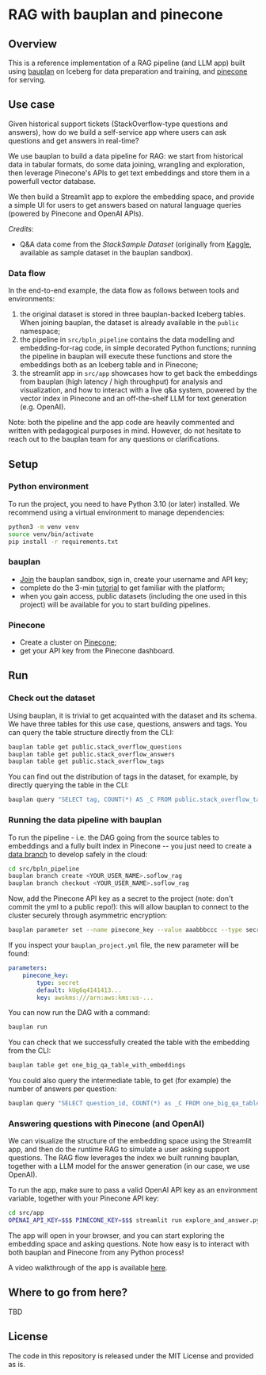 # RAG with bauplan and pinecone


## Overview
This is a reference implementation of a RAG pipeline (and LLM app) built using [bauplan](https://www.bauplanlabs.com/) on Iceberg for data preparation and training, and [pinecone](https://www.pinecone.io/) for serving.

## Use case

Given historical support tickets (StackOverflow-type questions and answers), how do we build a self-service app where users can ask questions and get answers in real-time?

We use bauplan to build a data pipeline for RAG: we start from historical data in tabular formats, do some data joining, wrangling and exploration, then leverage Pinecone's APIs to get text embeddings and store them in a powerfull vector database.

We then build a Streamlit app to explore the embedding space, and provide a simple UI for users to get answers based on natural language queries (powered by Pinecone and OpenAI APIs).

_Credits_:

 * Q&A data come from the _StackSample Dataset_ (originally from [Kaggle](https://www.kaggle.com/datasets/stackoverflow/stacksample), available as sample dataset in the bauplan sandbox).

### Data flow

In the end-to-end example, the data flow as follows between tools and environments:

1. the original dataset is stored in three bauplan-backed Iceberg tables. When joining bauplan, the dataset is already available in the `public` namespace;
2. the pipeline in `src/bpln_pipeline` contains the data modelling and embedding-for-rag code, in simple decorated Python functions; running the pipeline in bauplan will execute these functions and store the embeddings both as an Iceberg table and in Pinecone;
3. the streamlit app in `src/app` showcases how to get back the embeddings from bauplan (high latency / high throughput) for analysis and visualization, and how to interact with a live q&a system, powered by the vector index in Pinecone and an off-the-shelf LLM for text generation (e.g. OpenAI).

Note: both the pipeline and the app code are heavily commented and written with pedagogical purposes in mind. However, do not hesitate to reach out to the bauplan team for any questions or clarifications.

## Setup

### Python environment

To run the project, you need to have Python 3.10 (or later) installed. We recommend using a virtual environment to manage dependencies:

```bash
python3 -m venv venv
source venv/bin/activate
pip install -r requirements.txt
```

### bauplan

* [Join](https://www.bauplanlabs.com/#join) the bauplan sandbox, sign in, create your username and API key;
* complete do the 3-min [tutorial](https://docs.bauplanlabs.com/en/latest/tutorial/index.html) to get familiar with the platform;
* when you gain access, public datasets (including the one used in this project) will be available for you to start building pipelines.

### Pinecone

* Create a cluster on [Pinecone](https://docs.pinecone.io/guides/get-started/quickstart);
* get your API key from the Pinecone dashboard.

## Run

### Check out the dataset

Using bauplan, it is trivial to get acquainted with the dataset and its schema. We have three tables for this use case, questions, answers and tags. You can query the table structure directly from the CLI:

```bash
bauplan table get public.stack_overflow_questions
bauplan table get public.stack_overflow_answers
bauplan table get public.stack_overflow_tags
```

You can find out the distribution of tags in the dataset, for example, by directly querying the table in the CLI:

```bash
bauplan query "SELECT tag, COUNT(*) AS _C FROM public.stack_overflow_tags  GROUP BY 1 ORDER BY _C DESC"
```

### Running the data pipeline with bauplan

To run the pipeline - i.e. the DAG going from the source tables to embeddings and a fully built index in Pinecone -- you just need to create a [data branch](https://docs.bauplanlabs.com/en/latest/tutorial/02_catalog.html) to develop safely in the cloud:

```bash
cd src/bpln_pipeline
bauplan branch create <YOUR_USER_NAME>.soflow_rag
bauplan branch checkout <YOUR_USER_NAME>.soflow_rag
```

Now, add the Pinecone API key as a secret to the project (note: don't commit the yml to a public repo!): this will allow bauplan to connect to the cluster securely through asymmetric encryption:

```bash
bauplan parameter set --name pinecone_key --value aaabbbccc --type secret
```

If you inspect your `bauplan_project.yml` file, the new parameter will be found:

```yaml
parameters:
    pinecone_key:
        type: secret
        default: kUg6q4141413...
        key: awskms:///arn:aws:kms:us-...
```

You can now run the DAG with a command:

```bash
bauplan run
```

You can check that we successfully created the table with the embedding from the CLI:

```bash
bauplan table get one_big_qa_table_with_embeddings
```

You could also query the intermediate table, to get (for example) the number of answers per question:

```bash
bauplan query "SELECT question_id, COUNT(*) as _C FROM one_big_qa_table GROUP BY question_id ORDER BY 2 DESC LIMIT 10"
```

### Answering questions with Pinecone (and OpenAI)

We can visualize the structure of the embedding space using the Streamlit app, and then do the runtime RAG to simulate a user asking support questions. The RAG flow leverages the index we built running bauplan, together with a LLM model for the answer generation (in our case, we use OpenAI).

To run the app, make sure to pass a valid OpenAI API key as an environment variable, together with your Pinecone API key:

```bash
cd src/app
OPENAI_API_KEY=$$$ PINECONE_KEY=$$$ streamlit run explore_and_answer.py
```

The app will open in your browser, and you can start exploring the embedding space and asking questions. Note how easy is to interact with both bauplan and Pinecone from any Python process!

A video walkthrough of the app is available [here](https://www.youtube.com/watch?v=3Q6J9Q1Z9ZQ).

## Where to go from here?

TBD

## License

The code in this repository is released under the MIT License and provided as is.